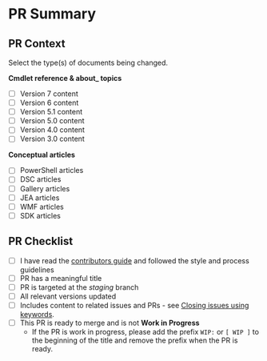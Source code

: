 # PR Summary
<!-- Summarize your changes and list related issues here -->

## PR Context
<!--
There is a numbered folder for each version of the PowerShell cmdlet content. Changes to cmdlet
reference should be made to all versions where applicable. The /docs-conceptual folder tree does
not have version folders.
-->

Select the type(s) of documents being changed.

**Cmdlet reference & about_ topics**
- [ ] Version 7 content
- [ ] Version 6 content
- [ ] Version 5.1 content
- [ ] Version 5.0 content
- [ ] Version 4.0 content
- [ ] Version 3.0 content

**Conceptual articles**
- [ ] PowerShell articles
- [ ] DSC articles
- [ ] Gallery articles
- [ ] JEA articles
- [ ] WMF articles
- [ ] SDK articles

## PR Checklist

- [ ] I have read the [contributors guide](https://github.com/MicrosoftDocs/PowerShell-Docs/blob/staging/CONTRIBUTING.md) and followed the style and process guidelines
- [ ] PR has a meaningful title
- [ ] PR is targeted at the _staging_ branch
- [ ] All relevant versions updated
- [ ] Includes content to related issues and PRs - see [Closing issues using keywords](https://help.github.com/en/articles/closing-issues-using-keywords).
- [ ] This PR is ready to merge and is not **Work in Progress**
  - If the PR is work in progress, please add the prefix `WIP:` or `[ WIP ]` to the beginning of the
    title and remove the prefix when the PR is ready.
